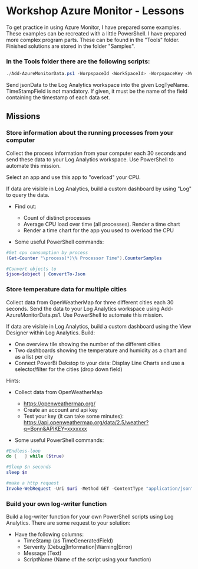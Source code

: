 # Workshop Azure Monitor - Lessons

To get practice in using Azure Monitor, I have prepared some examples. These examples can be recreated with a little PowerShell. I have prepared more complex program parts. These can be found in the "Tools" folder. Finished solutions are stored in the folder "Samples".

### In the Tools folder there are the following scripts:

```powershell
./Add-AzureMonitorData.ps1 -WorpspaceId <WorkSpaceId> -WorpspaceKey <WorpspaceKey> -LogTypeName <LogTypeName> [-TimeStampField <TimeStampField>] -JsonData <JsonData>
```

Send jsonData to the Log Analytics workspace into the given LogTyeName. TimeStampField is not mandatory. If given, it must be the name of the field containing the timestamp of each data set.

## Missions

### Store information about the running processes from your computer

Collect the process information from your computer each 30 seconds and send these data to your Log Analytics workspace. Use PowerShell to automate this mission.

Select an app and use this app  to "overload" your CPU.

If data are visible in Log Analytics, build a custom dashboard by using "Log" to query the data.

- Find out:

  - Count of distinct processes
  - Average CPU load over time (all processes). Render a time chart
  - Render a time chart for the app you used to overload the CPU

- Some useful PowerShell commands:

```powershell
#Get cpu consumption by process
(Get-Counter "\process(*)\% Processor Time").CounterSamples

#Convert objects to 
$json=$object | ConvertTo-Json
```

### Store temperature data for multiple cities

Collect data from OpenWeatherMap for three different cities each 30 seconds. Send the data to your Log Analytics workspace using Add-AzureMonitorData.ps1. Use PowerShell to automate this mission.

If data are visible in Log Analytics, build a custom dashboard using the View Designer within Log Analytics. Build:

- One overview tile showing the number of the different cities
- Two dashboards showing the temperature and humidity as a chart and as a list per city
- Connect PowerBi Dekstop to your data: Display Line Charts and use a selector/filter for the cities (drop down field)

Hints:

- Collect data from OpenWeatherMap

  - https://openweathermap.org/
  - Create an account and api key
  - Test your key (it can take some minutes):
     https://api.openweathermap.org/data/2.5/weather?q=Bonn&APIKEY=xxxxxxx

- Some useful PowerShell commands:

```powershell
#Endless-loop
do {   } while ($true)

#Sleep $n seconds
sleep $n

#make a http request
Invoke-WebRequest -Uri $uri -Method GET -ContentType "application/json"
```

### Build your own log-writer function

Build a log-writer function for your own PowerShell scripts using Log Analytics. There are some request to your solution:

- Have the following columns:
  - TimeStamp (as TimeGeneratedField)
  - Serverity (Debug|Information|Warning|Error)
  - Message (Text)
  - ScriptName (Name of the script using your function)